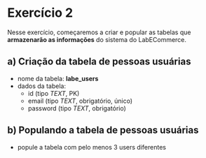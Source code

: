 # Exercício 2
Nesse exercício, começaremos a criar e popular as tabelas que **armazenarão as informações** do sistema do LabECommerce.


## a) Criação da tabela de **pessoas usuárias**
- nome da tabela: **labe_users**
- dados da tabela:
  - id (tipo *TEXT*, PK)
  - email (tipo *TEXT*, obrigatório, único)
  - password (tipo *TEXT*, obrigatório)


## b) Populando a tabela de **pessoas usuárias**
- popule a tabela com pelo menos 3 users diferentes
